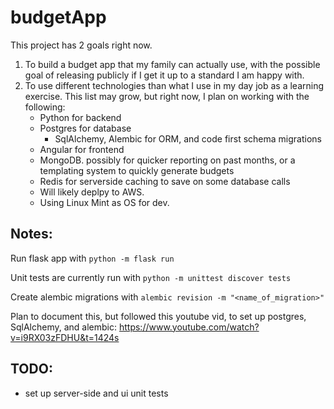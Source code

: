 # budgetApp

This project has 2 goals right now.

1. To build a budget app that my family can actually use, with the possible goal of releasing publicly if I get it up to a standard I am happy with.
2. To use different technologies than what I use in my day job as a learning exercise.  This list may grow, but right now, I plan on working with the following:
    - Python for backend
    - Postgres for database
       - SqlAlchemy, Alembic for ORM, and code first schema migrations
    - Angular for frontend
    - MongoDB. possibly for quicker reporting on past months, or a templating system to quickly generate budgets
    - Redis for serverside caching to save on some database calls
    - Will likely deplpy to AWS.
    - Using Linux Mint as OS for dev.



## Notes:
Run flask app with `python -m flask run`

Unit tests are currently run with `python -m unittest discover tests`

Create alembic migrations with `alembic revision -m "<name_of_migration>"`

Plan to document this, but followed this youtube vid, to set up postgres, SqlAlchemy, and alembic: https://www.youtube.com/watch?v=i9RX03zFDHU&t=1424s


## TODO:
- set up server-side and ui unit tests
